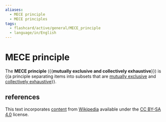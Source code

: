 ```yaml
---
aliases:
  - MECE principle
  - MECE principles
tags:
  - flashcard/active/general/MECE_principle
  - language/in/English
---
```


# MECE principle

The __MECE principle__ ({{__mutually exclusive and collectively exhaustive__}}) is {{a principle separating items into subsets that are [mutually exclusive](mutual%20exclusivity.md) and [collectively exhaustive](collectively%20exhaustive%20events.md)}}.

## references

This text incorporates [content](https://en.wikipedia.org/wiki/MECE_principle) from [Wikipedia](Wikipedia.md) available under the [CC BY-SA 4.0](https://creativecommons.org/licenses/by-sa/4.0/) license.
